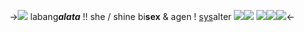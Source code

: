 ->![](https://pixelbank.neocities.org/gyarus/b2bd2ace.gif)
labang***alata*** !!
she / shine
bi**sex** &  agen !
[sys](https://rentry.co/summerblossom)alter
![](https://pixelbank.neocities.org/blinkies/77fdda4f.gif)![](https://pixelbank.neocities.org/blinkies/e4632b64.png)
![](https://pixelbank.neocities.org/stamp/silly/732731ea.png)![](https://pixelbank.neocities.org/cats/blackcatblob.gif)![](https://pixelbank.neocities.org/stamp/silly/5e665bd2_original.png)<-